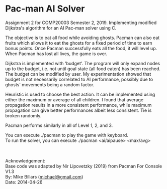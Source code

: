 # Pac-man AI Solver
Assignment 2 for COMP20003 Semester 2, 2019. Implementing modified Dijkstra's algorithm for an AI Pac-man solver using C.

The objective is to eat all food while avoiding ghosts. Pacman can also eat fruits which  allows it to eat the ghosts for a fixed period of time to earn bonus points. Once Pacman successfully eats all the food, it will level up. When Pacman has lost all lives, the game is over.

Dijkstra is implemented with 'budget'. The program will only expand nodes up to the budget, i.e. not until goal state (all food eaten) has been reached. The budget can be modified by user. My experimentation showed that budget is not necessarily correlated to AI performance, possibly due to ghosts' movements being a random factor.

Heuristic is used to choose the best action. It can be implemented using either the maximum or average of all children. I found that average propagation results in a more consistent performance, while maximum propagation can give better performances albeit less consistent. Tie is broken randomly.

Pacman performs similarly in all of Level 1, 2, and 3.

You can execute ./pacman <level> to play the game with keyboard.
<br /> To run the solver, you can execute ./pacman <level> <ai/aipause> <max/avg> <budget>
<br><br><br>

Acknowledgement:
<br />Base code was adapted by Nir Lipovetzky (2019) from Pacman For Console V1.3
<br />By: Mike Billars (michael@gmail.com)
<br />Date: 2014-04-26
